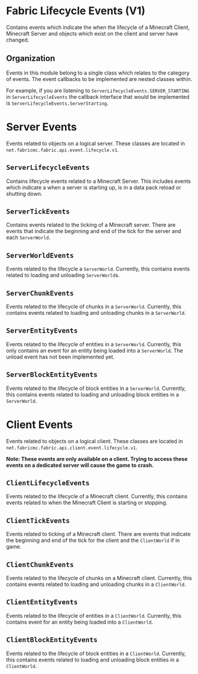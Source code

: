# Fabric Lifecycle Events (V1)

Contains events which indicate the when the lifecycle of a Minecraft Client, Minecraft Server and objects which exist on the client and server have changed.

## Organization

Events in this module belong to a single class which relates to the category of events.
The event callbacks to be implemented are nested classes within.

For example, if you are listening to `ServerLifecycleEvents.SERVER_STARTING` in `ServerLifecycleEvents` the callback interface that would be implemented is `ServerLifecycleEvents.ServerStarting`.

# Server Events

Events related to objects on a logical server.
These classes are located in `net.fabricmc.fabric.api.event.lifecycle.v1`.

## `ServerLifecycleEvents`

Contains lifecycle events related to a Minecraft Server.
This includes events which indicate a when a server is starting up, is in a data pack reload or shutting down.

## `ServerTickEvents`

Contains events related to the ticking of a Minecraft server.
There are events that indicate the beginning and end of the tick for the server and each `ServerWorld`.

## `ServerWorldEvents`

Events related to the lifecycle a `ServerWorld`.
Currently, this contains events related to loading and unloading `ServerWorld`s.

## `ServerChunkEvents`

Events related to the lifecycle of chunks in a `ServerWorld`.
Currently, this contains events related to loading and unloading chunks in a `ServerWorld`.

## `ServerEntityEvents`

Events related to the lifecycle of entities in a `ServerWorld`.
Currently, this only contains an event for an entity being loaded into a `ServerWorld`.
The unload event has not been implemented yet.

## `ServerBlockEntityEvents`

Events related to the lifecycle of block entities in a `ServerWorld`.
Currently, this contains events related to loading and unloading block entities in a `ServerWorld`.

# Client Events

Events related to objects on a logical client.
These classes are located in `net.fabricmc.fabric.api.client.event.lifecycle.v1`.

**Note: These events are only available on a client. Trying to access these events on a dedicated server will cause the game to crash.**

## `ClientLifecycleEvents`

Events related to the lifecycle of a Minecraft client.
Currently, this contains events related to when the Minecraft Client is starting or stopping.

## `ClientTickEvents`

Events related to ticking of a Minecraft client.
There are events that indicate the beginning and end of the tick for the client and the `ClientWorld` if in game.

## `ClientChunkEvents`

Events related to the lifecycle of chunks on a Minecraft client.
Currently, this contains events related to loading and unloading chunks in a `ClientWorld`.

## `ClientEntityEvents`

Events related to the lifecycle of entities in a `ClientWorld`.
Currently, this contains event for an entity being loaded into a `ClientWorld`.

## `ClientBlockEntityEvents`

Events related to the lifecycle of block entities in a `ClientWorld`.
Currently, this contains events related to loading and unloading block entities in a `ClientWorld`.
